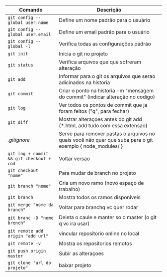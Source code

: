 | Comando | Descrição |
| ------------- | ------------------------------ |
| `git config --global user.name` | Define um nome padrão para o usuário |
| `git config --global user.email` | Define um email padrão para o usuário  |
| `git config --global -l`               | Verifica todas as configurações padrão   |
| `git init`                                     | Inicia o git no projeto                               |
| `git status`                                 | Verifica arquivos que que sofreram alteração |
| `git add` | Informar para o git os arquivos que serao adicinados na historia |
|`git commit` | Criar o ponto na historia -m "mensagem do commit" (indicar alteração no codigo) |
|`git log`| Ver todos os pontos de commit que ja foram feitos ("q", para fechar) |
|`git diff`| Mostrar alteraçoes antes do git add (\*.html, add tudo com essa extensao) |
| *.gitignore* |  Serve para remover pastas o arquivos no quais você não quer que suba para o git exemplo { node_modules/ } |
|`git log + commit && git checkout + cod` | Voltar versao |
|`git checkout "nome"`|  Para mudar de branch no projeto |
|`git branch "nome"` | Cria um novo ramo (novo espaço de trabalho)|
|`git branch` | Mostra todos os ramos disponiveis|
| `git merge "nome da branch" `| Voltar para branchq vc quer rodar |
| `git branc -D "nome brench" `| Deleta o caule e manter so o master (o git q vc ira usar)|
|`git remote add origin "add url"`| vincular repositorio online no local |
|`git remote -v `| Mostra os repositorios remotos|
|`git push origin master`| Subir as alteraçoes |
|`git clone "url do projeto"`| baixar projeto |
